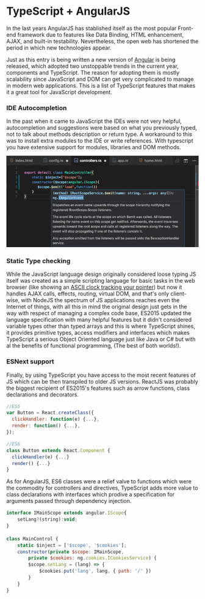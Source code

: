 # TypeScript + AngularJS

In the last years AngularJS has stablished itself as the most popular Front-end framework due to features like Data Binding, HTML enhancement, AJAX, and built-in testability. Nevertheless, the open web has shortened the period in which new technologies appear.

Just as this entry is being written a new version of [Angular](http://angularjs.blogspot.mx/2017/03/angular-400-now-available.html) is being released, which adopted two unstoppable trends in the current year, components and TypeScript. The reason for adopting them is mostly scalability since JavaScript and DOM can get very complicated to manage in modern web applications. This is a list of TypeScript features that makes it a great tool for JavaScript development.

### IDE Autocompletion

In the past when it came to JavaScript the IDEs were not very helpful, autocompletion and suggestions were based on what you previously typed, not to talk about methods description or return type. A workaround to this was to install extra modules to the IDE or write references. With typescript you have extensive support for modules, libraries and DOM methods. 

![TypeScript autocompletion](https://github.com/alejandromdz/blog/raw/master/typescript-autocompletion.png "TypeScript autocompletion")

### Static Type checking

While the JavaScript language design originally considered loose typing JS itself was created as a simple scripting language for basic tasks in the web browser (like showing an [ASCII clock tracking your pointer](http://llizard.etherwork.net/cwc/amazing_clock.html)) but now it handles AJAX calls, effects, routing, virtual DOM, and that's only client-wise, with NodeJS the spectrum of JS applications reaches even the Internet of things, with all this in mind the original design just gets in the way with respect of managing a complex code base, ES2015 updated the language specification with many helpful features but it didn't considered variable types other than typed arrays and this is where TypeScript shines, it provides primitive types, access modifiers and interfaces which makes TypeScript a serious Object Oriented language just like Java or C# but with al the benefits of functional programming, (The best of both worlds!).

### ESNext support

Finally, by using TypeScript you have access to the most recent features of JS which can be then transpiled to older JS versions. ReactJS was probably the biggest recipient of ES2015's features such as arrow functions, class declarations and decorators.

```javascript
//ES5
var Button = React.createClass({
  clickHandler: function(e) {...},
  render: function() {...},
});
```
```javascript
//ES6
class Button extends React.Component {
  clickHandler(e) {...}
  render() {...}
}
```

As for AngularJS, ES6 classes were a relief valve to functions which were the commodity for controllers and directives, TypeScript adds more value to class declarations with interfaces which prodive a specification for arguments passed through dependency injection.

```javascript
interface IMainScope extends angular.IScope{
    setLang?(string):void;
}

class MainControl {
    static $inject = ['$scope', '$cookies'];
    constructor(private $scope: IMainScope,
        private $cookies: ng.cookies.ICookiesService) {
        $scope.setLang = (lang) => {
            $cookies.put('lang', lang, { path: '/' })
        }
    }
}
```